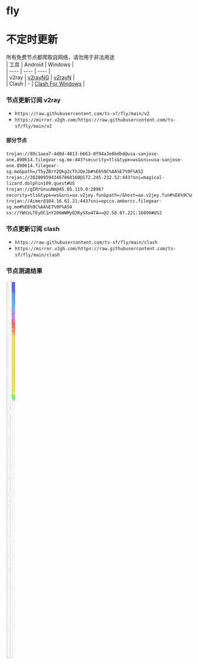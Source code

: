 # fly
# 不定时更新
所有免费节点都爬取自网络，请勿用于非法用途  
|  工具  | Android  | Windows  |  
|  ----  | ----   | ----  |  
| v2ray  | [v2rayNG](https://github.com/2dust/v2rayNG/releases) | [v2rayN](https://github.com/2dust/v2rayN/releases) |  
| Clash  | - | [Clash For Windows](https://github.com/2dust/clashN/releases) | 
  
### 节点更新订阅  v2ray
- `https://raw.githubusercontent.com/ts-sf/fly/main/v2`  
- `https://mirror.v2gh.com/https://raw.githubusercontent.com/ts-sf/fly/main/v2`  

#### 部分节点  
``` 
trojan://89c1aea7-4d0d-4013-b663-0f94a3e6bdbd@usa-sanjose-one.890614.filegear-sg.me:443?security=tls&type=ws&sni=usa-sanjose-one.890614.filegear-sg.me&path=/T5yZBrY2Qkg2cThJQeJb#%E6%9C%AA%E7%9F%A52
trojan://3828095943467868160@172.245.232.52:443?sni=magical-lizard.dolphin109.quest#US
trojan://gIRrGnuuNm@45.85.119.0:2096?security=tls&type=ws&sni=aa.v2jey.fun&path=/&host=aa.v2jey.fun#%E6%9C%AA%E7%9F%A53
trojan://Aimer@104.16.61.21:443?sni=epcco.ambercc.filegear-sg.me#%E6%9C%AA%E7%9F%A54
ss://YWVzLTEyOC1nY206WWMyQ3RySXo4TA==@2.58.87.221:16899#US2
```
### 节点更新订阅  clash
- `https://raw.githubusercontent.com/ts-sf/fly/main/clash`  
- `https://mirror.v2gh.com/https://raw.githubusercontent.com/ts-sf/fly/main/clash`  

### 节点测速结果
![image](traffic.png)
